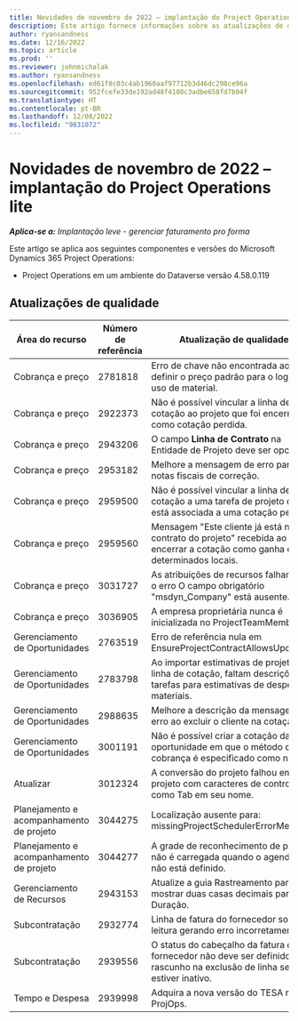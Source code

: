 ```yaml
---
title: Novidades de novembro de 2022 – implantação do Project Operations lite
description: Este artigo fornece informações sobre as atualizações de qualidade disponíveis na versão de novembro de 2022 da implantação lite do Microsoft Dynamics 365 Project Operations.
author: ryansandness
ms.date: 12/16/2022
ms.topic: article
ms.prod: ''
ms.reviewer: johnmichalak
ms.author: ryansandness
ms.openlocfilehash: ed61f8c03c4ab1960aaf97712b3d46dc298ce96a
ms.sourcegitcommit: 952fcefe33de192ad48f4108c3adbe658fd7b94f
ms.translationtype: HT
ms.contentlocale: pt-BR
ms.lasthandoff: 12/08/2022
ms.locfileid: "9831072"
---
```

# <a name="whats-new-november-2022---project-operations-lite-deployment"></a>Novidades de novembro de 2022 – implantação do Project Operations lite

_**Aplica-se a:** Implantação leve - gerenciar faturamento pro forma_

Este artigo se aplica aos seguintes componentes e versões do Microsoft Dynamics 365 Project Operations:

- Project Operations em um ambiente do Dataverse versão 4.58.0.119


## <a name="quality-updates"></a>Atualizações de qualidade

| Área do recurso | Número de referência | Atualização de qualidade |
| --- | --- | --- |
| Cobrança e preço | 2781818 | Erro de chave não encontrada ao definir o preço padrão para o log de uso de material. |
| Cobrança e preço | 2922373 | Não é possível vincular a linha de cotação ao projeto que foi encerrado como cotação perdida. |
| Cobrança e preço | 2943206 | O campo **Linha de Contrato** na Entidade de Projeto deve ser opcional. |
| Cobrança e preço | 2953182 | Melhore a mensagem de erro para notas fiscais de correção.|
| Cobrança e preço | 2959500 | Não é possível vincular a linha de cotação a uma tarefa de projeto que já está associada a uma cotação perdida.|
| Cobrança e preço | 2959560 | Mensagem "Este cliente já está no contrato do projeto" recebida ao encerrar a cotação como ganha em determinados locais. |
| Cobrança e preço | 3031727 | As atribuições de recursos falham com o erro O campo obrigatório "msdyn_Company" está ausente. |
| Cobrança e preço | 3036905 | A empresa proprietária nunca é inicializada no ProjectTeamMember. |
| Gerenciamento de Oportunidades | 2763519 | Erro de referência nula em EnsureProjectContractAllowsUpdates. |
| Gerenciamento de Oportunidades | 2783798 | Ao importar estimativas de projeto na linha de cotação, faltam descrições de tarefas para estimativas de despesas e materiais.|
| Gerenciamento de Oportunidades | 2988635 | Melhore a descrição da mensagem de erro ao excluir o cliente na cotação. |
| Gerenciamento de Oportunidades | 3001191 | Não é possível criar a cotação da oportunidade em que o método de cobrança é especificado como nulo. |
| Atualizar | 3012324 | A conversão do projeto falhou em um projeto com caracteres de controle como Tab em seu nome. || Planejamento e acompanhamento de projeto | 2790384 | O tempo limite Pending OperationSet é muito curto. |
| Planejamento e acompanhamento de projeto | 3044275 | Localização ausente para: missingProjectSchedulerErrorMessage. |
| Planejamento e acompanhamento de projeto | 3044277 | A grade de reconhecimento de projeto não é carregada quando o agendador não está definido.|
| Gerenciamento de Recursos | 2943153 | Atualize a guia Rastreamento para mostrar duas casas decimais para Duração.|
| Subcontratação | 2932774 | Linha de fatura do fornecedor somente leitura gerando erro incorretamente. |
| Subcontratação | 2939556 | O status do cabeçalho da fatura do fornecedor não deve ser definido como rascunho na exclusão de linha se estiver inativo. |
| Tempo e Despesa | 2939998 | Adquira a nova versão do TESA no ProjOps. |
